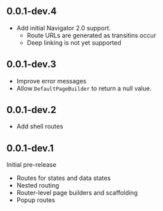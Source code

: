 ## 0.0.1-dev.4
- Add initial Navigator 2.0 support. 
   - Route URLs are generated as transitins occur
   - Deep linking is not yet supported

## 0.0.1-dev.3
- Improve error messages
- Allow `DefaultPageBuilder` to return a null value.

## 0.0.1-dev.2
- Add shell routes

## 0.0.1-dev.1
Initial pre-release
- Routes for states and data states
- Nested routing
- Router-level page builders and scaffolding
- Popup routes
